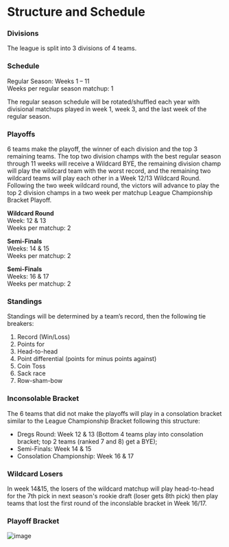 # Structure and Schedule

### Divisions

The league is split into 3 divisions of 4 teams.

### Schedule


Regular Season:     Weeks 1 – 11<br/>
Weeks per regular season matchup:  1<br/>

The regular season schedule will be rotated/shuffled each year with divisional matchups played in week 1, week 3, and the last week of the regular season.

### Playoffs


6 teams make the playoff, the winner of each division and the top 3 remaining teams.  The top two division champs with the best regular season through 11 weeks will receive a Wildcard BYE, the remaining division champ will play the wildcard team with the worst record, and the remaining two wildcard teams will play each other in a Week 12/13 Wildcard Round. Following the two week wildcard round, the victors will advance to play the top 2 division champs in a two week per matchup League Championship Bracket Playoff.

**Wildcard Round**<br>
Week: 12 & 13 <br>
Weeks per matchup:  2<br/>

**Semi-Finals**<br>
Weeks: 14 & 15<br>
Weeks per matchup:  2<br/>

**Semi-Finals**<br>
Weeks: 16 & 17<br>
Weeks per matchup:  2<br/>


### Standings


Standings will be determined by a team’s record, then the following tie breakers:

1.  Record (Win/Loss)
2.  Points for
3.  Head-to-head
4.  Point differential (points for minus points against)
5.  Coin Toss
6.  Sack race
7.  Row-sham-bow

### Inconsolable Bracket


The 6 teams that did not make the playoffs will play in a consolation bracket similar to the League Championship Bracket following this structure:

* Dregs Round: Week 12 & 13 (Bottom 4 teams play into consolation bracket; top 2 teams (ranked 7 and 8) get a BYE);
* Semi-Finals: Week 14 & 15
* Consolation Championship: Week 16 & 17

### Wildcard Losers

In week 14&15, the losers of the wildcard matchup will play head-to-head for the 7th pick in next season's rookie draft (loser gets 8th pick) then play teams that lost the first round of the inconslable bracket in Week 16/17.

### Playoff Bracket

![image](https://user-images.githubusercontent.com/13122349/143664782-9cd20f99-0e60-45ea-87ed-990b82e72b72.png)

